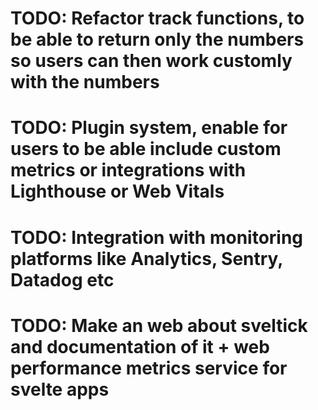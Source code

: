 # TODO: Refactor track functions, to be able to return only the numbers so users can then work customly with the numbers

# TODO: Plugin system, enable for users to be able include custom metrics or integrations with Lighthouse or Web Vitals

# TODO: Integration with monitoring platforms like Analytics, Sentry, Datadog etc

# TODO: Make an web about sveltick and documentation of it + web performance metrics service for svelte apps
